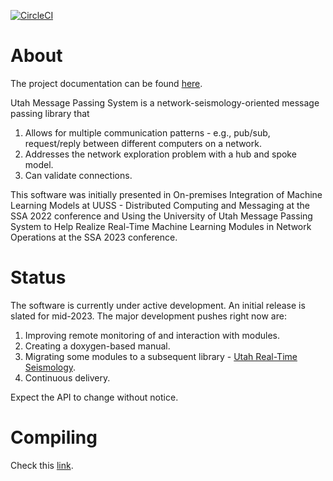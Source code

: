 [![CircleCI](https://circleci.com/gh/uofuseismo/umps.svg?style=svg&circle-token=build_status)](https://circleci.com/gh/uofuseismo/umps)

# About 

The project documentation can be found [here](https://uofuseismo.github.io/umps).

Utah Message Passing System is a network-seismology-oriented message passing library that

   1. Allows for multiple communication patterns - e.g., pub/sub, request/reply between different computers on a network.
   2. Addresses the network exploration problem with a hub and spoke model.
   3. Can validate connections.

This software was initially presented in On-premises Integration of Machine Learning Models at UUSS - Distributed Computing and Messaging at the SSA 2022 conference and Using the University of Utah Message Passing System to Help Realize Real-Time Machine Learning Modules in Network Operations at the SSA 2023 conference.

# Status

The software is currently under active development.  An initial release is slated for mid-2023.  The major development pushes right now are:

   1. Improving remote monitoring of and interaction with modules.
   2. Creating a doxygen-based manual.
   3. Migrating some modules to a subsequent library - [Utah Real-Time Seismology](https://github.com/uofuseismo/urts).
   4. Continuous delivery.

Expect the API to change without notice.

# Compiling

Check this [link](https://uofuseismo.github.io/umps/_topic_install.html).

